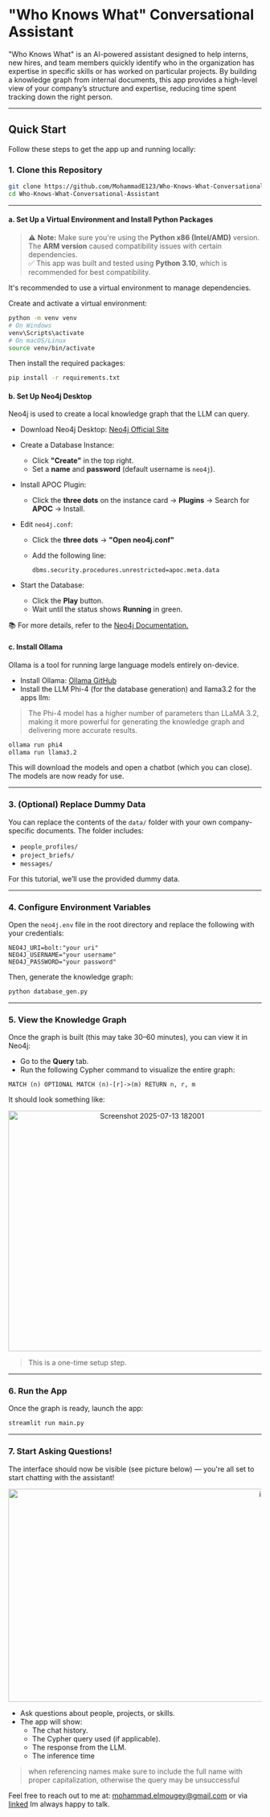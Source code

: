 # "Who Knows What" Conversational Assistant

"Who Knows What" is an AI-powered assistant designed to help interns, new hires, and team members quickly identify who in the organization has expertise in specific skills or has worked on particular projects. By building a knowledge graph from internal documents, this app provides a high-level view of your company’s structure and expertise, reducing time spent tracking down the right person.

---

##  Quick Start

Follow these steps to get the app up and running locally:

### 1. Clone this Repository

```bash
git clone https://github.com/MohammadE123/Who-Knows-What-Conversational-Assistant.git
cd Who-Knows-What-Conversational-Assistant
```

---

#### a. Set Up a Virtual Environment and Install Python Packages

> ⚠️ **Note:** Make sure you're using the **Python x86 (Intel/AMD)** version. The **ARM version** caused compatibility issues with certain dependencies.  
> ✅ This app was built and tested using **Python 3.10**, which is recommended for best compatibility.

It's recommended to use a virtual environment to manage dependencies.

Create and activate a virtual environment:

```bash
python -m venv venv
# On Windows
venv\Scripts\activate
# On macOS/Linux
source venv/bin/activate
```

Then install the required packages:

```bash
pip install -r requirements.txt
```



#### b. Set Up Neo4j Desktop

Neo4j is used to create a local knowledge graph that the LLM can query.

- Download Neo4j Desktop: [Neo4j Official Site](https://neo4j.com/)
- Create a Database Instance:
  - Click **"Create"** in the top right.
  - Set a **name** and **password** (default username is `neo4j`).
- Install APOC Plugin:
  - Click the **three dots** on the instance card → **Plugins** → Search for **APOC** → Install.
- Edit `neo4j.conf`:
  - Click the **three dots** → **"Open neo4j.conf"**
  - Add the following line:

    ```plaintext
    dbms.security.procedures.unrestricted=apoc.meta.data
    ```

- Start the Database:
  - Click the **Play** button.
  - Wait until the status shows **Running** in green.

📚 For more details, refer to the [Neo4j Documentation.](https://neo4j.com/docs/)

#### c. Install Ollama

Ollama is a tool for running large language models entirely on-device.

- Install Ollama: [Ollama GitHub]([https://github.com/ollama/ollama?tab=readme-ov-file)
- Install the LLM Phi-4 (for the database generation) and llama3.2 for the apps llm:
  
> The Phi-4 model has a higher number of parameters than LLaMA 3.2, making it more powerful for generating the knowledge graph and delivering more accurate results.

```bash
ollama run phi4
ollama run llama3.2
```

This will download the models and open a chatbot (which you can close). The models are now ready for use.

---

### 3. (Optional) Replace Dummy Data

You can replace the contents of the `data/` folder with your own company-specific documents. The folder includes:

- `people_profiles/`
- `project_briefs/`
- `messages/`

For this tutorial, we’ll use the provided dummy data.

---

### 4. Configure Environment Variables

Open the `neo4j.env` file in the root directory and replace the following with your credentials:

```env
NEO4J_URI=bolt:"your uri"
NEO4J_USERNAME="your username"
NEO4J_PASSWORD="your password"

```

Then, generate the knowledge graph:

```bash
python database_gen.py
```

---

### 5. View the Knowledge Graph

Once the graph is built (this may take 30–60 minutes), you can view it in Neo4j:

- Go to the **Query** tab.
- Run the following Cypher command to visualize the entire graph:

```cypher
MATCH (n) OPTIONAL MATCH (n)-[r]->(m) RETURN n, r, m
```
It should look something like:

<p align="center">
  <img width="556" height="479" alt="Screenshot 2025-07-13 182001" src="https://github.com/user-attachments/assets/3597fe26-40b8-4e2e-8d10-e8e1ed788f58" />
</p>


> This is a one-time setup step.

---

### 6. Run the App

Once the graph is ready, launch the app:

```bash
streamlit run main.py
```

---

### 7. Start Asking Questions!

The interface should now be visible (see picture below) — you're all set to start chatting with the assistant!

<p align="center">
  <img width="1023" height="424" alt="image" src="https://github.com/user-attachments/assets/0be17f5c-dc2b-4b2e-9391-7051aa7ab3cc" />
</p>

- Ask questions about people, projects, or skills.
- The app will show:
  - The chat history.
  - The Cypher query used (if applicable).
  - The response from the LLM.
  - The inference time 
   
> when referencing names make sure to include the full name with proper capitalization, otherwise the query may be unsuccessful

Feel free to reach out to me at: mohammad.elmougey@gmail.com or via [linked](www.linkedin.com/in/mohammad-elmougey) Im always happy to talk. 
